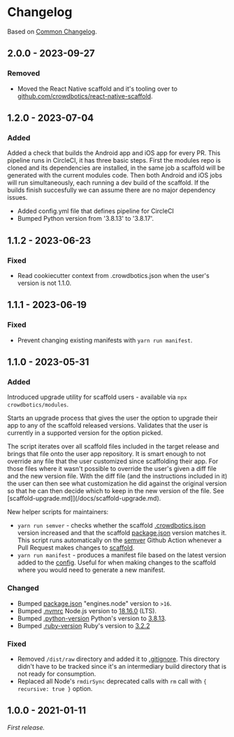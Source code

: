 # Changelog

Based on [Common Changelog](https://common-changelog.org/).

## 2.0.0 - 2023-09-27

### Removed

- Moved the React Native scaffold and it's tooling over to [github.com/crowdbotics/react-native-scaffold](https://github.com/crowdbotics/react-native-scaffold).

## 1.2.0 - 2023-07-04

### Added

Added a check that builds the Android app and iOS app for every PR. This pipeline runs
in CircleCI, it has three basic steps. First the modules repo is cloned and its dependencies are installed, in the same job a scaffold will be generated with the current modules code.
Then both Android and iOS jobs will run simultaneously, each running a dev build of the scaffold. If the builds
finish succesfully we can assume there are no major dependency issues.

- Added config.yml file that defines pipeline for CircleCI
- Bumped Python version from '3.8.13' to '3.8.17'.

## 1.1.2 - 2023-06-23

### Fixed

- Read cookiecutter context from .crowdbotics.json when the user's version is not 1.1.0.

## 1.1.1 - 2023-06-19

### Fixed

- Prevent changing existing manifests with `yarn run manifest`.

## 1.1.0 - 2023-05-31

### Added

Introduced upgrade utility for scaffold users - available via `npx crowdbotics/modules`.

Starts an upgrade process that gives the user the option to upgrade their app to any of the scaffold released versions. Validates that the user is currently in a supported version for the option picked.

The script iterates over all scaffold files included in the target release and brings that file onto the user app repository. It is smart enough to not override any file that the user customized since scaffolding their app. For those files where it wasn't possible to override the user's given a diff file and the new version file. With the diff file (and the instructions included in it) the user can then see what customization he did against the original version so that he can then decide which to keep in the new version of the file. See [scaffold-upgrade.md]](/docs/scaffold-upgrade.md).

New helper scripts for maintainers:

- `yarn run semver` - checks whether the scaffold [.crowdbotics.json](/scaffold/template/custom/.crowdbotics.json) version increased and that the scaffold [package.json](/scaffold/package.json) version matches it. This script runs automatically on the [semver](/.github/workflows/semver.yml) Github Action whenever a Pull Request makes changes to [scaffold](/scaffold).
- `yarn run manifest` - produces a manifest file based on the latest version added to the [config](/config.js). Useful for when making changes to the scaffold where you would need to generate a new manifest.

### Changed

- Bumped [package.json](/package.json) "engines.node" version to `>16`.
- Bumped [.nvmrc](/.nvmrc) Node.js version to [18.16.0](https://github.com/nodejs/node/blob/main/doc/changelogs/CHANGELOG_V18.md#18.16.0) (LTS).
- Bumped [.python-version](/.python-version) Python's version to [3.8.13](https://www.python.org/downloads/release/python-3813/).
- Bumped [.ruby-version](/.ruby-version) Ruby's version to [3.2.2](https://github.com/ruby/ruby/releases/tag/v3_2_2)

### Fixed

- Removed `/dist/raw` directory and added it to [.gitignore](.gitignore). This directory didn't have to be tracked since it's an intermediary build directory that is not ready for consumption.
- Replaced all Node's `rmdirSync` deprecated calls with `rm` call with `{ recursive: true }` option.

## 1.0.0 - 2021-01-11

_First release._

